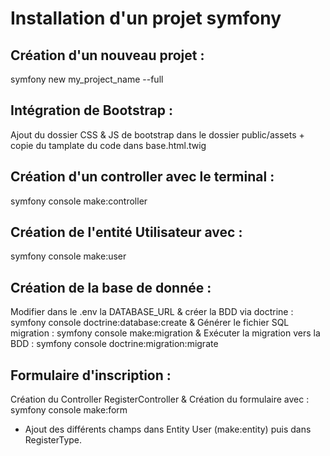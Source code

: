 # Installation d'un projet symfony

## Création d'un nouveau projet : 
symfony new my_project_name --full

## Intégration de Bootstrap :
Ajout du dossier CSS & JS de bootstrap dans le dossier public/assets + copie du tamplate du code dans base.html.twig 

## Création d'un controller avec le terminal :
symfony console make:controller

## Création de l'entité Utilisateur avec : 
symfony console make:user

## Création de la base de donnée : 
Modifier dans le .env la DATABASE_URL 
& 
créer la BDD via doctrine :
symfony console doctrine:database:create
&
Générer le fichier SQL migration :
symfony console make:migration
&
Exécuter la migration vers la BDD :
symfony console doctrine:migration:migrate

## Formulaire d'inscription : 
Création du Controller RegisterController 
&
Création du formulaire avec : symfony console make:form
+ Ajout des différents champs dans Entity User (make:entity) puis dans RegisterType.
